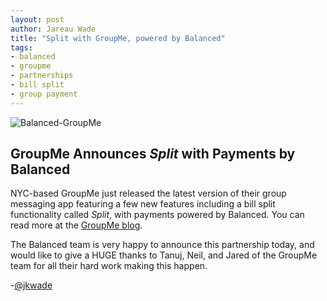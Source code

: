 ```yaml
---
layout: post
author: Jareau Wade
title: "Split with GroupMe, powered by Balanced"
tags:
- balanced
- groupme
- partnerships
- bill split
- group payment
---
```


![Balanced-GroupMe](http://i.imgur.com/I749jqW.png?1)
## GroupMe Announces _Split_ with Payments by Balanced

NYC-based GroupMe just released the latest version of their group messaging app featuring a few new features including a bill split functionality called _Split_, with payments powered by Balanced. You can read more at the [GroupMe blog](http://blog.groupme.com/post/44796541529/groupme-4-1-just-in-time-for-our-third-straight).

The Balanced team is very happy to announce this partnership today, and would like to give a HUGE thanks to Tanuj, Neil, and Jared of the GroupMe team for all their hard work making this happen. 

-[@jkwade](https://twitter.com/jkwade)
